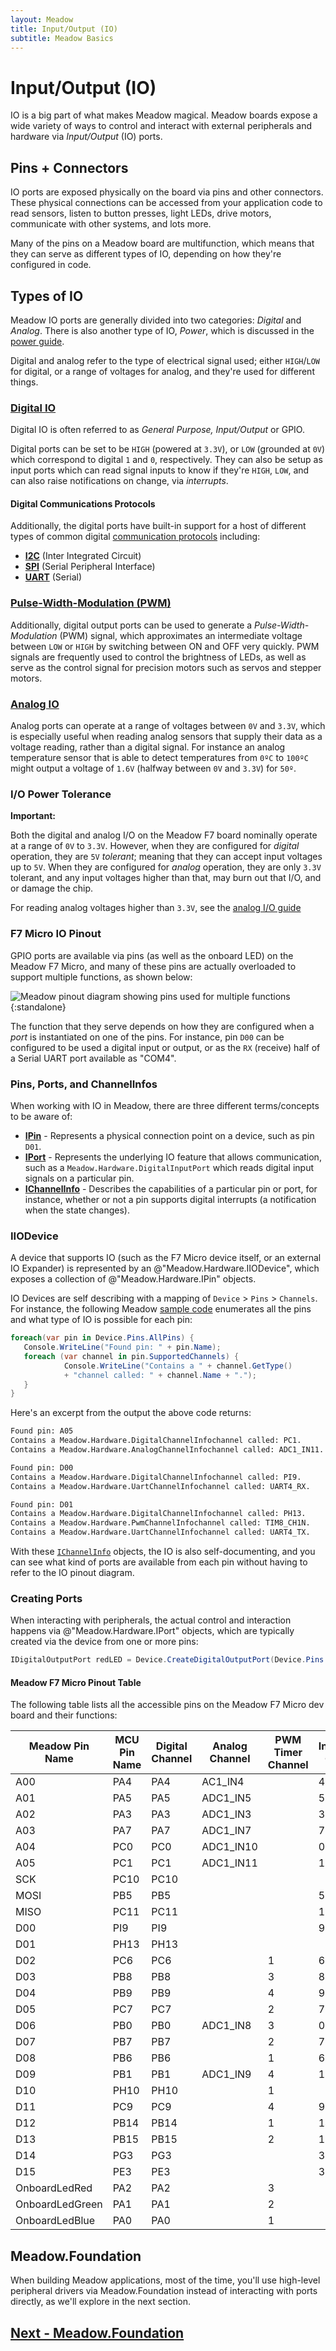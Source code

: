 ```yaml
---
layout: Meadow
title: Input/Output (IO)
subtitle: Meadow Basics
---
```


# Input/Output (IO)

IO is a big part of what makes Meadow magical. Meadow boards expose a wide variety of ways to control and interact with external peripherals and hardware via _Input/Output_ (IO) ports.

## Pins + Connectors

IO ports are exposed physically on the board via pins and other connectors. These physical connections can be accessed from your application code to read sensors, listen to button presses, light LEDs, drive motors, communicate with other systems, and lots more.

Many of the pins on a Meadow board are multifunction, which means that they can serve as different types of IO, depending on how they're configured in code.

## Types of IO

Meadow IO ports are generally divided into two categories: _Digital_ and _Analog_. There is also another type of IO, _Power_, which is discussed in the [power guide](Power).

Digital and analog refer to the type of electrical signal used; either `HIGH`/`LOW` for digital, or a range of voltages for analog, and they're used for different things.

### [Digital IO](/Meadow/Meadow_Basics/IO/Digital/)

Digital IO is often referred to as _General Purpose, Input/Output_ or GPIO.

Digital ports can be set to be `HIGH` (powered at `3.3V`), or `LOW` (grounded at `0V`) which correspond to digital `1` and `0`, respectively. They can also be setup as input ports which can read signal inputs to know if they're `HIGH`, `LOW`, and can also raise notifications on change, via _interrupts_.

#### Digital Communications Protocols

Additionally, the digital ports have built-in support for a host of different types of common digital [communication protocols](/Meadow/Meadow_Basics/IO/Digital/Protocols/) including:

* **[I2C](/Meadow/Meadow_Basics/IO/Digital/Protocols/I2C)** (Inter Integrated Circuit)
* **[SPI](/Meadow/Meadow_Basics/IO/Digital/Protocols/SPI)** (Serial Peripheral Interface)
* **[UART](/Meadow/Meadow_Basics/IO/Digital/Protocols/UART)** (Serial)
<!--
* **[CAN](/Meadow/Meadow_Basics/IO/Digital/Protocols/CAN)** (Controller Area Network)
* **[I2S](/Meadow/Meadow_Basics/IO/Digital/Protocols/I2S)** (Integrated Inter-IC Sound Bus) -->

<!--
| Protocol | Characteristics                                                |
|----------|----------------------------------------------------------------|
|   I2C    | Two wires<br/>Short distance<br/>Low speed<br/>Can support multiple devices. |
|   SPI    | Minimum of two wires, often more<br/>High speed<br/>Can support multiple devices. |
|  Serial  | Low speed<br/>Used for communication between boards<br/>Can be used to communicate with on board devices<br/>Generally supports only one device per COM channel.  |
-->

### [Pulse-Width-Modulation (PWM)](/Meadow/Meadow_Basics/IO/Digital/PWM/)

Additionally, digital output ports can be used to generate a _Pulse-Width-Modulation_ (PWM) signal, which approximates an intermediate voltage between `LOW` or `HIGH` by switching between ON and OFF very quickly. PWM signals are frequently used to control the brightness of LEDs, as well as serve as the control signal for precision motors such as servos and stepper motors.

### [Analog IO](/Meadow/Meadow_Basics/IO/Analog/)

Analog ports can operate at a range of voltages between `0V` and `3.3V`, which is especially useful when reading analog sensors that supply their data as a voltage reading, rather than a digital signal. For instance an analog temperature sensor that is able to detect temperatures from `0ºC` to `100ºC` might output a voltage of `1.6V` (halfway between `0V` and `3.3V`) for `50º`.

### I/O Power Tolerance

**Important:**

Both the digital and analog I/O on the Meadow F7 board nominally operate at a range of `0V` to `3.3V`. However, when they are configured for _digital_ operation, they are `5V` _tolerant_; meaning that they can accept input voltages up to `5V`. When they are configured for _analog_ operation, they are only `3.3V` tolerant, and any input voltages higher than that, may burn out that I/O, and or damage the chip.

For reading analog voltages higher than `3.3V`, see the [analog I/O guide](/Meadow/Meadow_Basics/IO/Analog/)


### F7 Micro IO Pinout

GPIO ports are available via pins (as well as the onboard LED) on the Meadow F7 Micro, and many of these pins are actually overloaded to support multiple functions, as shown below:

![Meadow pinout diagram showing pins used for multiple functions](/Common_Files/Meadow_F7_Micro_Pinout.svg){:standalone}

The function that they serve depends on how they are configured when a _port_ is instantiated on one of the pins. For instance, pin `D00` can be configured to be used a digital input or output, or as the `RX` (receive) half of a Serial UART port available as "COM4".


### Pins, Ports, and ChannelInfos

When working with IO in Meadow, there are three different terms/concepts to be aware of:

* **[IPin](/docs/api/Meadow/Meadow.Hardware.IPin.html)** - Represents a physical connection point on a device, such as pin `D01`.
* **[IPort](/docs/api/Meadow/Meadow.Hardware.IPort.html)** - Represents the underlying IO feature that allows communication, such as a `Meadow.Hardware.DigitalInputPort` which reads digital input signals on a particular pin.
* **[IChannelInfo](/docs/api/Meadow/Meadow.Hardware.IChannelInfo.html)** - Describes the capabilities of a particular pin or port, for instance, whether or not a pin supports digital interrupts (a notification when the state changes).

### IIODevice

A device that supports IO (such as the F7 Micro device itself, or an external IO Expander) is represented by an @"Meadow.Hardware.IIODevice", which exposes a collection of @"Meadow.Hardware.IPin" objects.

IO Devices are self describing with a mapping of `Device` > `Pins` > `Channels`. For instance, the following Meadow [sample code](https://github.com/WildernessLabs/Meadow_Samples/tree/master/Source/MeadowSamples/GpioInterrogation) enumerates all the pins and what type of IO is possible for each pin:

```csharp
foreach(var pin in Device.Pins.AllPins) {
   Console.WriteLine("Found pin: " + pin.Name);
   foreach (var channel in pin.SupportedChannels) {
            Console.WriteLine("Contains a " + channel.GetType()
            + "channel called: " + channel.Name + ".");
   }
}
```

Here's an excerpt from the output the above code returns:

```bash
Found pin: A05
Contains a Meadow.Hardware.DigitalChannelInfochannel called: PC1.
Contains a Meadow.Hardware.AnalogChannelInfochannel called: ADC1_IN11.

Found pin: D00
Contains a Meadow.Hardware.DigitalChannelInfochannel called: PI9.
Contains a Meadow.Hardware.UartChannelInfochannel called: UART4_RX.

Found pin: D01
Contains a Meadow.Hardware.DigitalChannelInfochannel called: PH13.
Contains a Meadow.Hardware.PwmChannelInfochannel called: TIM8_CH1N.
Contains a Meadow.Hardware.UartChannelInfochannel called: UART4_TX.
```

With these [`IChannelInfo`](xref:Meadow.Hardware.IChannelInfo) objects, the IO is also self-documenting, and you can see what kind of ports are available from each pin without having to refer to the IO pinout diagram.

### Creating Ports

When interacting with peripherals, the actual control and interaction happens via @"Meadow.Hardware.IPort" objects, which are typically created via the device from one or more pins:

```csharp
IDigitalOutputPort redLED = Device.CreateDigitalOutputPort(Device.Pins.OnboardLedRed);
```

#### Meadow F7 Micro Pinout Table

The following table lists all the accessible pins on the Meadow F7 Micro dev board and their functions:

| Meadow Pin Name | MCU Pin Name | Digital Channel | Analog Channel | PWM Timer Channel | Interrupt Group |
|-----------------|--------------|-----------------|----------------|-------------------|------------|
| A00 | PA4 | PA4 | AC1_IN4 | | 4 |
| A01 | PA5 |  PA5 | ADC1_IN5 | | 5 |
| A02 | PA3 |  PA3 | ADC1_IN3 | | 3 |
| A03 | PA7 |  PA7 | ADC1_IN7 | | 7 |
| A04 | PC0 |  PC0 | ADC1_IN10 | | 0 |
| A05 | PC1 |  PC1 | ADC1_IN11 | | 1 |
| SCK | PC10 |  PC10 |   | | |
| MOSI | PB5 |  PB5 |   | | 5 |
| MISO | PC11 |  PC11 |   | | 11 |
| D00 | PI9 |  PI9 |   |  | 9 |
| D01 | PH13 |  PH13 |   |  |  |
| D02 | PC6 |  PC6 |   | 1 | 6 |
| D03 | PB8 |  PB8 |   | 3 | 8 |
| D04 | PB9 |  PB9 |   | 4 | 9 |
| D05 | PC7 |  PC7 |   | 2 | 7 |
| D06 | PB0 |  PB0 | ADC1_IN8 | 3 | 0 |
| D07 | PB7 |  PB7 |   | 2 | 7 |
| D08 | PB6 |  PB6 |   | 1 | 6 |
| D09 | PB1 |  PB1 | ADC1_IN9 | 4 | 1 |
| D10 | PH10 |  PH10 |   | 1 |  |
| D11 | PC9 |  PC9 |   | 4 | 9 |
| D12 | PB14 |  PB14 |   | 1 | 14 |
| D13 | PB15 |  PB15 |   | 2 | 15 |
| D14 | PG3 |  PG3 |   |   | 3 |
| D15 | PE3 |  PE3 |   |   | 3 |
| OnboardLedRed | PA2 |  PA2 |   | 3 | |
| OnboardLedGreen | PA1 |  PA1 |   | 2 | |
| OnboardLedBlue | PA0 |  PA0 |   | 1 | |


## Meadow.Foundation

When building Meadow applications, most of the time, you'll use high-level peripheral drivers via Meadow.Foundation instead of interacting with ports directly, as we'll explore in the next section.

## [Next - Meadow.Foundation](/Meadow/Meadow.Foundation/)
